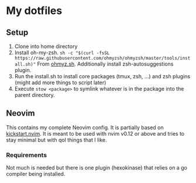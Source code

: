 # My dotfiles
## Setup
1. Clone into home directory
2. Install oh-my-zsh. `sh -c "$(curl -fsSL https://raw.githubusercontent.com/ohmyzsh/ohmyzsh/master/tools/install.sh)"`
From [ohmyz.sh](https://ohmyz.sh/#install). Additionally install zsh-autosuggestions plugin.
3. Run the install.sh to install core packages (tmux, zsh, ...) and zsh plugins (might add more things to script later)
4. Execute `stow <package>` to symlink whatever is in the package into the parent directory.

## Neovim
This contains my complete Neovim config. It is partially based on [kickstart.nvim](https://github.com/nvim-lua/kickstart.nvim).
It is meant to be used with nvim v0.12 or above and tries to stay minimal but with qol things that I like.

### Requirements
Not much is needed but there is one plugin (hexokinase) that relies on a go compiler
being installed.

